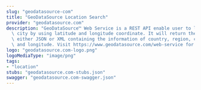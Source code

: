 ```yaml
---
slug: "geodatasource-com"
title: "GeoDataSource Location Search"
provider: "geodatasource.com"
description: "GeoDataSource™ Web Service is a REST API enable user to lookup for a\
  \ city by using latitude and longitude coordinate. It will return the result in\
  \ either JSON or XML containing the information of country, region, city, latitude\
  \ and longitude. Visit https://www.geodatasource.com/web-service for further information."
logo: "geodatasource.com-logo.png"
logoMediaType: "image/png"
tags:
- "location"
stubs: "geodatasource.com-stubs.json"
swagger: "geodatasource.com-swagger.json"
---
```

